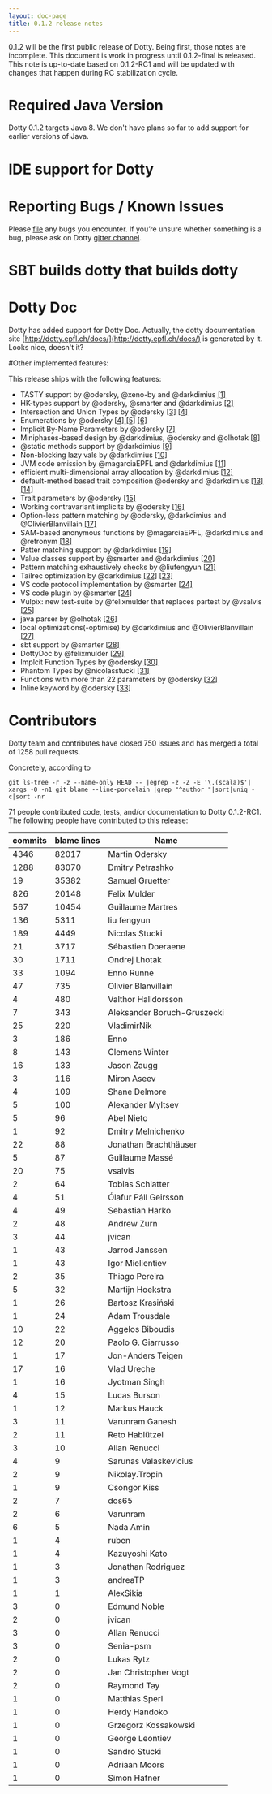 ```yaml
---
layout: doc-page
title: 0.1.2 release notes
---
```


0.1.2 will be the first public release of Dotty.
Being first, those notes are incomplete.
This document is work in progress until 0.1.2-final is released.
This note is up-to-date based on 0.1.2-RC1 and will be updated 
with changes that happen during RC stabilization cycle.

# Required Java Version
  
Dotty 0.1.2 targets Java 8. We don't have plans so far to add support for earlier versions of Java. 

# IDE support for Dotty

# Reporting Bugs / Known Issues

Please [file](https://github.com/lampepfl/dotty/issues) any bugs you encounter. If you’re unsure whether something is a bug, 
please ask on Dotty [gitter channel](https://github.com/lampepfl/dotty).

# SBT builds dotty that builds dotty


# Dotty Doc

Dotty has added support for Dotty Doc.
Actually, the dotty documentation site [http://dotty.epfl.ch/docs/](http://dotty.epfl.ch/docs/) is generated by it.
Looks nice, doesn't it?

#Other implemented features:

This release ships with the following features:

 - TASTY support by @odersky, @xeno-by and @darkdimius [\[1\]][1]
 - HK-types support by @odersky, @smarter and @darkdimius [\[2\]][2]
 - Intersection and Union Types by @odersky [\[3\]][3] [\[4\]][3]
 - Enumerations by @odersky [\[4\]][4] [\[5\]][5] [\[6\]][6]
 - Implicit By-Name Parameters by @odersky [\[7\]][7]
 - Miniphases-based design by @darkdimius, @odersky and @olhotak [\[8\]][8]
 - @static methods support by @darkdimius [\[9\]][9]
 - Non-blocking lazy vals by @darkdimius [\[10\]][10]
 - JVM code emission by @magarciaEPFL and @darkdimius [\[11\]][11]
 - efficient multi-dimensional array allocation by @darkdimius [\[12\]][12]
 - default-method based trait composition @odersky and @darkdimius [\[13\]][13] [\[14\]][14]
 - Trait parameters by @odersky [\[15\]](http://dotty.epfl.ch/docs/reference/trait-parameters.html)
 - Working contravariant implicits by @odersky [\[16\]][16]
 - Option-less pattern matching by @odersky, @darkdimius and @OlivierBlanvillain [\[17\]][17]
 - SAM-based anonymous functions by @magarciaEPFL, @darkdimius and @retronym [\[18\]][18]
 - Patter matching support by @darkdimius [\[19\]][19]
 - Value classes support by @smarter and @darkdimius [\[20\]][20]
 - Pattern matching exhaustively checks by @liufengyun [\[21\]][21]
 - Tailrec optimization by @darkdimius [\[22\]][22] [\[23\]][23]
 - VS code protocol implementation by @smarter [\[24\]][24]
 - VS code plugin by @smarter [\[24\]][24]
 - Vulpix: new test-suite by @felixmulder that replaces partest by @vsalvis [\[25\]][25]
 - java parser by @olhotak [\[26\]][26]
 - local optimizations(-optimise) by @darkdimius and @OlivierBlanvillain [\[27\]][27]
 - sbt support by @smarter [\[28\]][28]
 - DottyDoc by @felixmulder [\[29\]][29]
 - Implcit Function Types by @odersky [\[30\]][30]
 - Phantom Types by @nicolasstucki [\[31\]][31]
 - Functions with more than 22 parameters by @odersky [\[32\]][32]
 - Inline keyword by @odersky [\[33\]][33]

[1]: https://docs.google.com/document/d/1h3KUMxsSSjyze05VecJGQ5H2yh7fNADtIf3chD3_wr0/edit
[2]: https://infoscience.epfl.ch/record/222780?ln=en
[3]: http://dotty.epfl.ch/docs/reference/intersection-types.html
[4]: http://dotty.epfl.ch/docs/reference/union-types.html
[5]: http://dotty.epfl.ch/docs/reference/adts.html
[6]: http://dotty.epfl.ch/docs/reference/desugarEnums.html
[7]: http://dotty.epfl.ch/docs/reference/implicit-by-name-parameters.html
[8]: https://infoscience.epfl.ch/record/228518
[9]: http://docs.scala-lang.org/sips/pending/static-members.html
[10]: http://docs.scala-lang.org/sips/pending/improved-lazy-val-initialization.html
[11]: http://magarciaepfl.github.io/scala/
[12]: https://github.com/lampepfl/dotty/commit/b2215ed23311b2c99ea638f9d7fcad9737dba588
[13]: https://github.com/lampepfl/dotty/pull/187
[14]: https://github.com/lampepfl/dotty/pull/217
[15]: http://dotty.epfl.ch/docs/reference/trait-parameters.html
[16]: https://github.com/lampepfl/dotty/commit/89540268e6c49fb92b9ca61249e46bb59981bf5a
[17]: https://github.com/lampepfl/dotty/pull/174
[18]: https://github.com/lampepfl/dotty/pull/488
[19]: https://github.com/lampepfl/dotty/pull/174
[20]: https://github.com/lampepfl/dotty/pull/411
[21]: https://github.com/lampepfl/dotty/pull/1364
[22]: https://github.com/lampepfl/dotty/pull/1227
[23]: https://github.com/lampepfl/dotty/pull/117
[24]: https://github.com/lampepfl/dotty/pull/2532
[25]: https://github.com/lampepfl/dotty/pull/2194
[26]: https://github.com/lampepfl/dotty/pull/213
[27]: https://github.com/lampepfl/dotty/pull/2513
[28]: https://github.com/lampepfl/dotty/pull/2361
[29]: https://github.com/lampepfl/dotty/pull/1453
[30]: http://dotty.epfl.ch/docs/reference/implicit-function-types.html
[31]: https://github.com/lampepfl/dotty/pull/2136
[32]: https://github.com/lampepfl/dotty/pull/1758
[33]: http://dotty.epfl.ch/docs/reference/inline.html

# Contributors
Dotty team and contributes have closed 750 issues and has merged a total of 1258 pull requests.
 
Concretely, according to
 
 ```
 git ls-tree -r -z --name-only HEAD -- |egrep -z -Z -E '\.(scala)$'| xargs -0 -n1 git blame --line-porcelain |grep "^author "|sort|uniq -c|sort -nr
 ```
71 people contributed code, tests, and/or documentation to Dotty 0.1.2-RC1.
The following people have contributed to this release:

| commits | blame lines | Name                        |
|---------|-------------|-----------------------------|
| 4346    | 82017       | Martin Odersky              |
| 1288    | 83070       | Dmitry Petrashko            |
| 19      | 35382       | Samuel Gruetter             |
| 826     | 20148       | Felix Mulder                |
| 567     | 10454       | Guillaume Martres           |
| 136     | 5311        | liu fengyun                 |
| 189     | 4449        | Nicolas Stucki              |
| 21      | 3717        | Sébastien Doeraene          |
| 30      | 1711        | Ondrej Lhotak               |
| 33      | 1094        | Enno Runne                  |
| 47      | 735         | Olivier Blanvillain         |
| 4       | 480         | Valthor Halldorsson         |
| 7       | 343         | Aleksander Boruch-Gruszecki |
| 25      | 220         | VladimirNik                 |
| 3       | 186         | Enno                        |
| 8       | 143         | Clemens Winter              |
| 16      | 133         | Jason Zaugg                 |
| 3       | 116         | Miron Aseev                 |
| 4       | 109         | Shane Delmore               |
| 5       | 100         | Alexander Myltsev           |
| 5       | 96          | Abel Nieto                  |
| 1       | 92          | Dmitry Melnichenko          |
| 22      | 88          | Jonathan Brachthäuser       |
| 5       | 87          | Guillaume Massé             |
| 20      | 75          | vsalvis                     |
| 2       | 64          | Tobias Schlatter            |
| 4       | 51          | Ólafur Páll Geirsson        |
| 4       | 49          | Sebastian Harko             |
| 2       | 48          | Andrew Zurn                 |
| 3       | 44          | jvican                      |
| 1       | 43          | Jarrod Janssen              |
| 1       | 43          | Igor Mielientiev            |
| 2       | 35          | Thiago Pereira              |
| 5       | 32          | Martijn Hoekstra            |
| 1       | 26          | Bartosz Krasiński           |
| 1       | 24          | Adam Trousdale              |
| 10      | 22          | Aggelos Biboudis            |
| 12      | 20          | Paolo G. Giarrusso          |
| 1       | 17          | Jon-Anders Teigen           |
| 17      | 16          | Vlad Ureche                 |
| 1       | 16          | Jyotman Singh               |
| 4       | 15          | Lucas Burson                |
| 1       | 12          | Markus Hauck                |
| 3       | 11          | Varunram Ganesh             |
| 2       | 11          | Reto Hablützel              |
| 3       | 10          | Allan Renucci               |
| 4       | 9           | Sarunas Valaskevicius       |
| 2       | 9           | Nikolay.Tropin              |
| 1       | 9           | Csongor Kiss                |
| 2       | 7           | dos65                       |
| 2       | 6           | Varunram                    |
| 6       | 5           | Nada Amin                   |
| 1       | 4           | ruben                       |
| 1       | 4           | Kazuyoshi Kato              |
| 1       | 3           | Jonathan Rodriguez          |
| 1       | 3           | andreaTP                    |
| 1       | 1           | AlexSikia                   |
| 3       | 0           | Edmund Noble                |
| 2       | 0           | jvican                      |
| 3       | 0           | Allan Renucci               |
| 3       | 0           | Senia-psm                   |
| 2       | 0           | Lukas Rytz                  |
| 2       | 0           | Jan Christopher Vogt        |
| 2       | 0           | Raymond Tay                 |
| 1       | 0           | Matthias Sperl              |
| 1       | 0           | Herdy Handoko               |
| 1       | 0           | Grzegorz Kossakowski        |
| 1       | 0           | George Leontiev             |
| 1       | 0           | Sandro Stucki               |
| 1       | 0           | Adriaan Moors               |
| 1       | 0           | Simon Hafner                |

